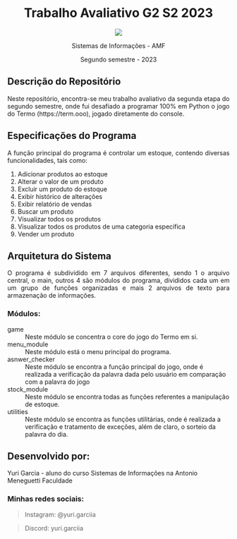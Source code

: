 # <h1 align="center"> **Trabalho Avaliativo G2 S2 2023** </h1>

<p align="center">
  <img src="https://s3.dualstack.us-east-2.amazonaws.com/pythondotorg-assets/media/community/logos/python-logo-only.png">
</p>



<p align="center">
  Sistemas de Informações - AMF
</p>
<p align="center">
  Segundo semestre - 2023
</p>

## **Descrição do Repositório**
<p align="justify"> Neste repositório, encontra-se meu trabalho avaliativo da segunda etapa do segundo semestre, onde fui desafiado a programar 100% em Python o jogo do Termo (https://term.ooo), jogado diretamente do console. </p


## <h2>**Especificações do Programa** </h2>
<p align="justify">  A função principal do programa é controlar um estoque, contendo diversas funcionalidades, tais como: </p>
<ol>
<li>Adicionar produtos ao estoque</li>
<li>Alterar o valor de um produto</li>
<li>Excluir um produto do estoque</li>
<li>Exibir histórico de alterações</li>
<li>Exibir relatório de vendas</li>
<li>Buscar um produto</li>
<li>Visualizar todos os produtos</li>
<li>Visualizar todos os produtos de uma categoria específica</li>
<li>Vender um produto</li>
</ol>

<h2> Arquitetura do Sistema </h2>
<p align="justify"> O programa é subdividido em 7 arquivos diferentes, sendo 1 o arquivo central, o main, outros 4 são módulos do programa, divididos cada um em um grupo de funções organizadas e mais 2 arquivos de texto para armazenação de informações.</p>
<h3>Módulos: </h3>
<dl>
  <dt>game</dt>
    <dd>Neste módulo se concentra o core do jogo do Termo em si.</dd>
  <dt>menu_module</dt>
    <dd>Neste módulo está o menu principal do programa.</dd>
  <dt>asnwer_checker</dt>
    <dd>Neste módulo se encontra a função principal do jogo, onde é realizada a verificação da palavra dada pelo usuário em comparação com a palavra do jogo</dd>
  <dt>stock_module</dt>
    <dd>Neste módulo se encontra todas as funções referentes a manipulação de estoque.</dd>
  <dt>utilities</dt>
    <dd>Neste módulo se encontra as funções utilitárias, onde é realizada a verificação e tratamento de exceções, além de claro, o sorteio da palavra do dia.</dd>
</dl>



<h2 align="left"> Desenvolvido por:</h2>
Yuri Garcia  - aluno do curso Sistemas de Informações na Antonio Meneguetti Faculdade
<h3>Minhas redes sociais:</h3>

> Instagram: @yuri.garciia


> Discord: yuri.garciia
